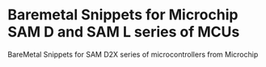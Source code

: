 # Baremetal Snippets for Microchip SAM D and SAM L series of MCUs
BareMetal Snippets for SAM D2X series of microcontrollers from Microchip
